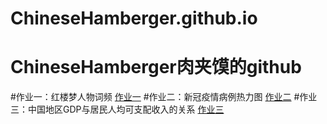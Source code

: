 # ChineseHamberger.github.io
ChineseHamberger肉夹馍的github
=====
#作业一：红楼梦人物词频
[作业一](ChineseHamberger.github.io/sunburst.html)
#作业二：新冠疫情病例热力图
[作业二](ChineseHamberger.github.io/新冠疫情病例热力图.html)
#作业三：中国地区GDP与居民人均可支配收入的关系
[作业三](ChineseHamberger.github.io/中国地区GDP与居民人均可支配收入的关系.html)
